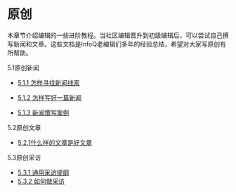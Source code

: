 # 原创

本章节介绍编辑的一些进阶教程。当社区编辑晋升到初级编辑后，可以尝试自己撰写新闻和文章。这些文档是InfoQ老编辑们多年的经验总结，希望对大家写原创有所帮助。

5.1原创新闻

* [5.1.1 怎样寻找新闻线索](http://101.200.168.100:4000/511-%E6%80%8E%E6%A0%B7%E5%AF%BB%E6%89%BE%E6%96%B0%E9%97%BB%E7%BA%BF%E7%B4%A2.html)

* [5.1.2 怎样写好一篇新闻](http://101.200.168.100:4000/512-%E6%80%8E%E6%A0%B7%E5%86%99%E5%A5%BD%E4%B8%80%E7%AF%87%E6%96%B0%E9%97%BB.html)

* [5.1.3 新闻撰写案例](http://101.200.168.100:4000/513-%E6%96%B0%E9%97%BB%E6%92%B0%E5%86%99%E6%A1%88%E4%BE%8B.html)


5.2原创文章

* [5.2.1什么样的文章是好文章](http://101.200.168.100:4000/521-%E4%BB%80%E4%B9%88%E6%A0%B7%E7%9A%84%E6%96%87%E7%AB%A0%E6%98%AF%E5%A5%BD%E6%96%87%E7%AB%A0.html)

5.3原创采访

* [5.3.1 通用采访提纲](http://101.200.168.100:4000/531_tong_yong_cai_fang_ti_gang.html)
* [5.3.2 如何做采访](http://101.200.168.100:4000/532-%E9%87%87%E8%AE%BF%E6%B3%A8%E6%84%8F%E4%BA%8B%E9%A1%B9.html)

